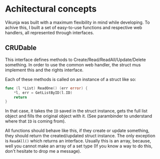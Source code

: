 # Achitectural concepts

Vikunja was built with a maximum flexibility in mind while developing. To achive this, I built a set of easy-to-use
functions and respective web handlers, all represented through interfaces.

## CRUDable

This interface defines methods to Create/Read/ReadAll/Update/Delete something. In order to use the common web
handler, the struct mus implement this and the rights interface.

Each of these methods is called on an instance of a struct like so:

```go
func (l *List) ReadOne() (err error) {
	*l, err = GetListByID(l.ID)
	return
}
```

In that case, it takes the `ID` saved in the struct instance, gets the full list object and fills the original object with it.
(See parambinder to understand where that `ID` is coming from).

All functions should behave like this, if they create or update something, they should return the created/updated struct
instance. The only exception is `ReadAll()` which returns an interface. Usually this is an array, because, well you cannot
make an array of a set type (If you know a way to do this, don't hesitate to drop me a message).